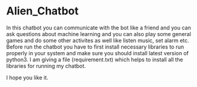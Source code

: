 # Alien_Chatbot

In this chatbot you can communicate with the bot like a friend and you can ask questions about machine learning and you can also play some general games and  do some other activites as well like listen music, set alarm etc.
Before run the chatbot you have to first install necessary libraries to run properly in your system and make sure you should install latest version of python3.
I am giving a file (requirement.txt) which helps to install all the libraries for running my chatbot.
   
   I hope you like it.
